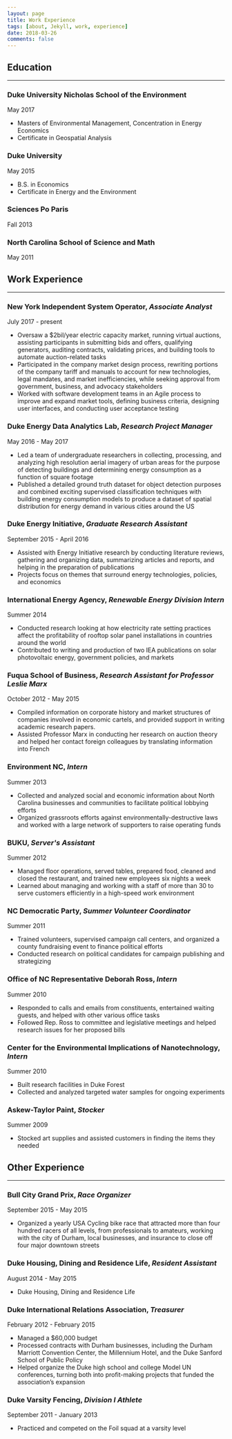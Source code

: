 ```yaml
---
layout: page
title: Work Experience
tags: [about, Jekyll, work, experience]
date: 2018-03-26
comments: false
---
```

## Education
* * *
### Duke University Nicholas School of the Environment
May 2017
* Masters of Environmental Management, Concentration in Energy Economics
* Certificate in Geospatial Analysis

### Duke University
May 2015
* B.S. in Economics
* Certificate in Energy and the Environment

### Sciences Po Paris
Fall 2013

### North Carolina School of Science and Math
May 2011

## Work Experience
* * *
### New York Independent System Operator, *Associate Analyst*
July 2017 - present
* Oversaw a $2bil/year electric capacity market, running virtual auctions, assisting participants in submitting bids and offers, qualifying generators, auditing contracts, validating prices, and building tools to automate auction-related tasks
* Participated in the company market design process, rewriting portions of the company tariff and manuals to account for new technologies, legal mandates, and market inefficiencies, while seeking approval from government, business, and advocacy stakeholders
* Worked with software development teams in an Agile process to improve and expand market tools, defining business criteria, designing user interfaces, and conducting user acceptance testing

### Duke Energy Data Analytics Lab, *Research Project Manager*
May 2016 - May 2017
* Led a team of undergraduate researchers in collecting, processing, and analyzing high resolution aerial imagery of urban areas for the purpose of detecting buildings and determining energy consumption as a function of square footage
* Published a detailed ground truth dataset for object detection purposes and combined exciting supervised classification techniques with building energy consumption models to produce a dataset of spatial distribution for energy demand in various cities around the US

### Duke Energy Initiative, *Graduate Research Assistant*
September 2015 - April 2016
* Assisted with Energy Initiative research by conducting literature reviews, gathering and organizing data, summarizing articles and reports, and helping in the preparation of publications
* Projects focus on themes that surround energy technologies, policies, and economics

### International Energy Agency, *Renewable Energy Division Intern*
Summer 2014
* Conducted research looking at how electricity rate setting practices affect the profitability of rooftop solar panel installations in countries around the world
* Contributed to writing and production of two IEA publications on solar photovoltaic energy, government policies, and markets

### Fuqua School of Business, *Research Assistant for Professor Leslie Marx*
October 2012 - May 2015
* Compiled information on corporate history and market structures of companies involved in economic cartels, and provided support in writing academic research papers.
* Assisted Professor Marx in conducting her research on auction theory and helped her contact foreign colleagues by translating information into French

### Environment NC, *Intern*
Summer 2013
* Collected and analyzed social and economic information about North Carolina businesses and communities to facilitate political lobbying efforts
* Organized grassroots efforts against environmentally-destructive laws and worked with a large network of supporters to raise operating funds

### BUKU, *Server's Assistant*
Summer 2012
* Managed floor operations, served tables, prepared food, cleaned and closed the restaurant, and trained new employees six nights a week
* Learned about managing and working with a staff of more than 30 to serve customers efficiently in a high-speed work environment

### NC Democratic Party, *Summer Volunteer Coordinator*
Summer 2011
* Trained volunteers, supervised campaign call centers, and organized a county fundraising event to finance political efforts
* Conducted research on political candidates for campaign publishing and strategizing

### Office of NC Representative Deborah Ross, *Intern*
Summer 2010
* Responded to calls and emails from constituents, entertained waiting guests, and helped with other various office tasks
* Followed Rep. Ross to committee and legislative meetings and helped research issues for her proposed bills

### Center for the Environmental Implications of Nanotechnology, *Intern*
Summer 2010
* Built research facilities in Duke Forest
* Collected and analyzed targeted water samples for ongoing experiments

### Askew-Taylor Paint, *Stocker*
Summer 2009
* Stocked art supplies and assisted customers in finding the items they needed

## Other Experience
* * *
### Bull City Grand Prix, *Race Organizer*
September 2015 - May 2015
* Organized a yearly USA Cycling bike race that attracted more than four hundred racers of all levels, from professionals to amateurs, working with the city of Durham, local businesses, and insurance to close off four major downtown streets

### Duke Housing, Dining and Residence Life, *Resident Assistant*
August 2014 - May 2015
* Duke Housing, Dining and Residence Life

### Duke International Relations Association, *Treasurer*
February 2012 - February 2015
* Managed a $60,000 budget
* Processed contracts with Durham businesses, including the Durham Marriott Convention Center, the Millennium Hotel, and the Duke Sanford School of Public Policy
* Helped organize the Duke high school and college Model UN conferences, turning both into profit-making projects that funded the association’s expansion

### Duke Varsity Fencing, *Division I Athlete*
September 2011 - January 2013
* Practiced and competed on the Foil squad at a varsity level
